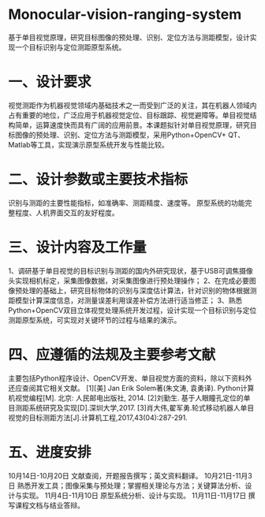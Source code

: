 # Monocular-vision-ranging-system
基于单目视觉原理，研究目标图像的预处理、识别、定位方法与测距模型，设计实现一个目标识别与定位测距原型系统。

# 一、设计要求
视觉测距作为机器视觉领域内基础技术之一而受到广泛的关注，其在机器人领域内占有重要的地位，广泛应用于机器视觉定位、目标跟踪、视觉避障等。单目视觉结构简单，运算速度快而具有广阔的应用前景。本课题拟针对单目视觉原理，研究目标图像的预处理、识别、定位方法与测距模型，采用Python+OpenCV+ QT、Matlab等工具，实现演示原型系统开发与性能比较。

# 二、设计参数或主要技术指标
识别与测距的主要性能指标，如准确率、测距精度、速度等。
原型系统的功能完整程度、人机界面交互的友好程度。

# 三、设计内容及工作量
1、调研基于单目视觉的目标识别与测距的国内外研究现状，基于USB可调焦摄像头实现相机标定，采集图像数据，对采集图像进行预处理操作；
2、在完成必要图像预处理的基础上，研究目标物体的识别与深度估计算法，针对识别的物体根据测距模型计算深度信息，对测量误差利用误差补偿方法进行适当修正；
3、熟悉Python+OpenCV双目立体视觉处理系统开发过程，设计实现一个目标识别与定位测距原型系统，可实现对关键环节的过程与结果的演示。

# 四、应遵循的法规及主要参考文献
主要包括Python程序设计、OpenCV开发、单目视觉方面的资料，除以下资料外还应查阅其它相关文献。
[1][美] Jan Erik Solem著(朱文涛, 袁勇译). Python计算机视觉编程[M]. 北京: 人民邮电出版社, 2014.
[2]刘勤生. 基于人眼瞳孔定位的单目测距系统研究及实现[D].深圳大学,2017.
[3]肖大伟,翟军勇.轮式移动机器人单目视觉的目标测距方法[J].计算机工程,2017,43(04):287-291.

# 五、进度安排
10月14日-10月20日  文献查阅，开题报告撰写；英文资料翻译。
10月21日-11月3日  熟悉开发工具；图像采集与预处理；掌握相关理论与方法；关键算法分析、设计与实现。
11月4日-11月10日  原型系统分析、设计与实现。
11月11日-11月17日  撰写课程文档与结业答辩。
